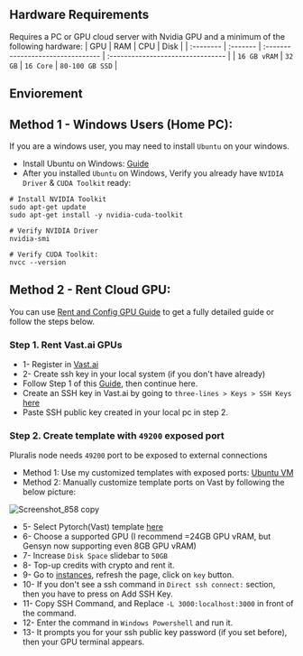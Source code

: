 ## Hardware Requirements
Requires a PC or GPU cloud server with Nvidia GPU and a minimum of the following hardware:
| GPU | RAM     | CPU                     | Disk                      |
| :-------- | :------- | :-------------------------------- | :-------------------------------- |
| `16 GB vRAM`      | `32 GB` | `16 Core` | `80-100 GB SSD` |


## Enviorement

## Method 1 - Windows Users (Home PC):
If you are a windows user, you may need to install `Ubuntu` on your windows.
* Install Ubuntu on Windows: [Guide](https://github.com/0xmoei/Install-Linux-on-Windows)
* After you installed `Ubuntu` on Windows, Verify you already have `NVIDIA Driver` & `CUDA Toolkit` ready:
```console
# Install NVIDIA Toolkit
sudo apt-get update
sudo apt-get install -y nvidia-cuda-toolkit

# Verify NVIDIA Driver
nvidia-smi

# Verify CUDA Toolkit:
nvcc --version
```

## Method 2 - Rent Cloud GPU:
You can use [Rent and Config GPU Guide](https://github.com/0xmoei/Rent-and-Config-GPU) to get a fully detailed guide or follow the steps below.
### Step 1. Rent Vast.ai GPUs
* 1- Register in [Vast.ai](https://cloud.vast.ai/?ref_id=228875)
* 2- Create ssh key in your local system (if you don't have already)
 *  Follow Step 1 of this [Guide](https://github.com/0xmoei/Rent-and-Config-GPU), then continue here.
 *  Create an SSH key in Vast.ai by going to `three-lines > Keys > SSH Keys` [here](https://cloud.vast.ai/manage-keys/)
 *  Paste SSH public key created in your local pc in step 2.

### Step 2. Create template with `49200` exposed port
Pluralis node needs `49200` port to be exposed to external connections
* Method 1: Use my customized templates with exposed ports: [Ubuntu VM](https://cloud.vast.ai/?ref_id=228875&creator_id=228875&name=Ubuntu%2022.04%20VM%20(Pluralis))
* Method 2: Manually customize template ports on Vast by following the below picture:

![Screenshot_858 copy](https://github.com/user-attachments/assets/c4de209d-6f35-488f-85bf-c87f5f7f3c8f)




* 5- Select Pytorch(Vast) template [here](https://cloud.vast.ai/?ref_id=62897&creator_id=62897&name=PyTorch%20(Vast))
* 6- Choose a supported GPU (I recommend =24GB GPU vRAM, but Gensyn now supporting even 8GB GPU vRAM)
* 7- Increase `Disk Space` slidebar to `50GB`
* 8- Top-up credits with crypto and rent it.
* 9- Go to [instances](https://cloud.vast.ai/instances/), refresh the page, click on `key` button.
* 10- If you don't see a ssh command in `Direct ssh connect:` section, then you have to press on Add SSH Key.
* 11- Copy SSH Command, and Replace `-L 3000:localhost:3000` in front of the command.
* 12- Enter the command in `Windows Powershell` and run it.
* 13- It prompts you for your ssh public key password (if you set before), then your GPU terminal appears.
